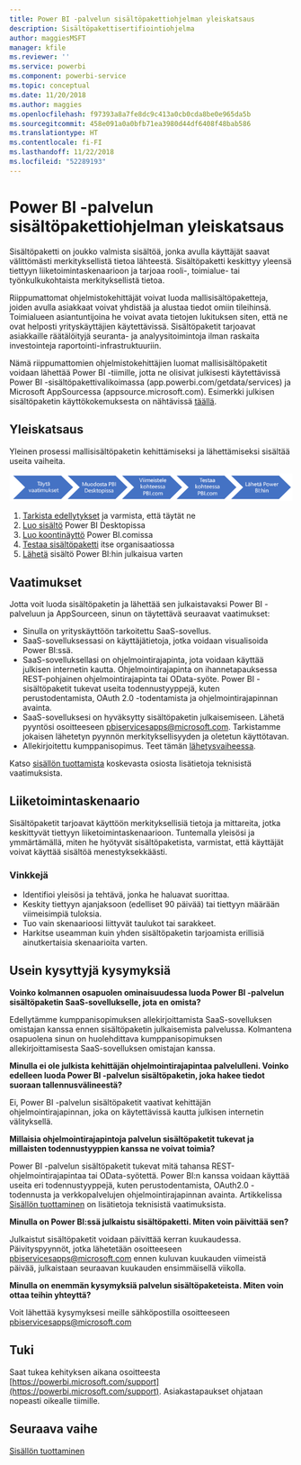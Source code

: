 ```yaml
---
title: Power BI -palvelun sisältöpakettiohjelman yleiskatsaus
description: Sisältöpakettisertifiointiohjelma
author: maggiesMSFT
manager: kfile
ms.reviewer: ''
ms.service: powerbi
ms.component: powerbi-service
ms.topic: conceptual
ms.date: 11/20/2018
ms.author: maggies
ms.openlocfilehash: f97393a8a7fe8dc9c413a0cb0cda8be0e965da5b
ms.sourcegitcommit: 458e091a0a0bfb71ea3980d44df6408f48bab586
ms.translationtype: HT
ms.contentlocale: fi-FI
ms.lasthandoff: 11/22/2018
ms.locfileid: "52289193"
---
```

# <a name="overview-of-the-power-bi-service-content-pack-program"></a>Power BI -palvelun sisältöpakettiohjelman yleiskatsaus
Sisältöpaketti on joukko valmista sisältöä, jonka avulla käyttäjät saavat välittömästi merkityksellistä tietoa lähteestä. Sisältöpaketti keskittyy yleensä tiettyyn liiketoimintaskenaarioon ja tarjoaa rooli-, toimialue- tai työnkulkukohtaista merkityksellistä tietoa.

Riippumattomat ohjelmistokehittäjät voivat luoda mallisisältöpaketteja, joiden avulla asiakkaat voivat yhdistää ja alustaa tiedot omiin tileihinsä. Toimialueen asiantuntijoina he voivat avata tietojen lukituksen siten, että ne ovat helposti yrityskäyttäjien käytettävissä. Sisältöpaketit tarjoavat asiakkaille räätälöityjä seuranta- ja analyysitoimintoja ilman raskaita investointeja raportointi-infrastruktuuriin.

Nämä riippumattomien ohjelmistokehittäjien luomat mallisisältöpaketit voidaan lähettää Power BI -tiimille, jotta ne olisivat julkisesti käytettävissä Power BI -sisältöpakettivalikoimassa (app.powerbi.com/getdata/services) ja Microsoft AppSourcessa (appsource.microsoft.com). Esimerkki julkisen sisältöpaketin käyttökokemuksesta on nähtävissä [täällä](template-content-pack-experience.md).

## <a name="overview"></a>Yleiskatsaus
Yleinen prosessi mallisisältöpaketin kehittämiseksi ja lähettämiseksi sisältää useita vaiheita.

 ![Prosessi](media/service-content-pack-overview/developer-content-pack-overview.png)

1. [Tarkista edellytykset](#requirements) ja varmista, että täytät ne
2. [Luo sisältö](template-content-pack-authoring.md#queries) Power BI Desktopissa
3. [Luo koontinäyttö](template-content-pack-authoring.md#dashboard) Power BI.comissa
4. [Testaa sisältöpaketti](template-content-pack-testing.md) itse organisaatiossa
5. [Lähetä](template-content-pack-testing.md#submission) sisältö Power BI:hin julkaisua varten

<a name="requirements"></a>

## <a name="requirements"></a>Vaatimukset
Jotta voit luoda sisältöpaketin ja lähettää sen julkaistavaksi Power BI -palveluun ja AppSourceen, sinun on täytettävä seuraavat vaatimukset:

* Sinulla on yrityskäyttöön tarkoitettu SaaS-sovellus.
* SaaS-sovelluksessasi on käyttäjätietoja, jotka voidaan visualisoida Power BI:ssä.
* SaaS-sovelluksellasi on ohjelmointirajapinta, jota voidaan käyttää julkisen internetin kautta. Ohjelmointirajapinta on ihannetapauksessa REST-pohjainen ohjelmointirajapinta tai OData-syöte. Power BI -sisältöpaketit tukevat useita todennustyyppejä, kuten perustodentamista, OAuth 2.0 -todentamista ja ohjelmointirajapinnan avainta. 
* SaaS-sovelluksesi on hyväksytty sisältöpaketin julkaisemiseen. Lähetä pyyntösi osoitteeseen pbiservicesapps@microsoft.com. Tarkistamme jokaisen lähetetyn pyynnön merkityksellisyyden ja oletetun käyttötavan. 
* Allekirjoitettu kumppanisopimus. Teet tämän [lähetysvaiheessa](template-content-pack-testing.md#submission).

Katso [sisällön tuottamista](template-content-pack-authoring.md) koskevasta osiosta lisätietoja teknisistä vaatimuksista.

## <a name="business-scenario"></a>Liiketoimintaskenaario
Sisältöpaketit tarjoavat käyttöön merkityksellisiä tietoja ja mittareita, jotka keskittyvät tiettyyn liiketoimintaskenaarioon. Tuntemalla yleisösi ja ymmärtämällä, miten he hyötyvät sisältöpaketista, varmistat, että käyttäjät voivat käyttää sisältöä menestyksekkäästi.

### <a name="tips"></a>Vinkkejä
* Identifioi yleisösi ja tehtävä, jonka he haluavat suorittaa.  
* Keskity tiettyyn ajanjaksoon (edelliset 90 päivää) tai tiettyyn määrään viimeisimpiä tuloksia.  
* Tuo vain skenaarioosi liittyvät taulukot tai sarakkeet.  
* Harkitse useamman kuin yhden sisältöpaketin tarjoamista erillisiä ainutkertaisia skenaarioita varten.  

## <a name="frequently-asked-questions"></a>Usein kysyttyjä kysymyksiä
**Voinko kolmannen osapuolen ominaisuudessa luoda Power BI -palvelun sisältöpaketin SaaS-sovellukselle, jota en omista?**

Edellytämme kumppanisopimuksen allekirjoittamista SaaS-sovelluksen omistajan kanssa ennen sisältöpaketin julkaisemista palvelussa. Kolmantena osapuolena sinun on huolehdittava kumppanisopimuksen allekirjoittamisesta SaaS-sovelluksen omistajan kanssa.

**Minulla ei ole julkista kehittäjän ohjelmointirajapintaa palvelulleni. Voinko edelleen luoda Power BI -palvelun sisältöpaketin, joka hakee tiedot suoraan tallennusvälineestä?**

Ei, Power BI -palvelun sisältöpaketit vaativat kehittäjän ohjelmointirajapinnan, joka on käytettävissä kautta julkisen internetin välityksellä.

**Millaisia ohjelmointirajapintoja palvelun sisältöpaketit tukevat ja millaisten todennustyyppien kanssa ne voivat toimia?**

Power BI -palvelun sisältöpaketit tukevat mitä tahansa REST-ohjelmointirajapintaa tai OData-syötettä. Power BI:n kanssa voidaan käyttää useita eri todennustyyppejä, kuten perustodentamista, OAuth2.0 -todennusta ja verkkopalvelujen ohjelmointirajapinnan avainta. Artikkelissa [Sisällön tuottaminen](template-content-pack-authoring.md#dashboard) on lisätietoja teknisistä vaatimuksista.

**Minulla on Power BI:ssä julkaistu sisältöpaketti. Miten voin päivittää sen?**

Julkaistut sisältöpaketit voidaan päivittää kerran kuukaudessa. Päivityspyynnöt, jotka lähetetään osoitteeseen [pbiservicesapps@microsoft.com](mailto:pbiservicesapps@microsoft.com) ennen kuluvan kuukauden viimeistä päivää, julkaistaan seuraavan kuukauden ensimmäisellä viikolla.

**Minulla on enemmän kysymyksiä palvelun sisältöpaketeista. Miten voin ottaa teihin yhteyttä?**

Voit lähettää kysymyksesi meille sähköpostilla osoitteeseen [pbiservicesapps@microsoft.com](mailto:pbiservicesapps@microsoft.com)

## <a name="support"></a>Tuki
Saat tukea kehityksen aikana osoitteesta [https://powerbi.microsoft.com/support](https://powerbi.microsoft.com/support). Asiakastapaukset ohjataan nopeasti oikealle tiimille.

## <a name="next-step"></a>Seuraava vaihe
[Sisällön tuottaminen](template-content-pack-authoring.md)